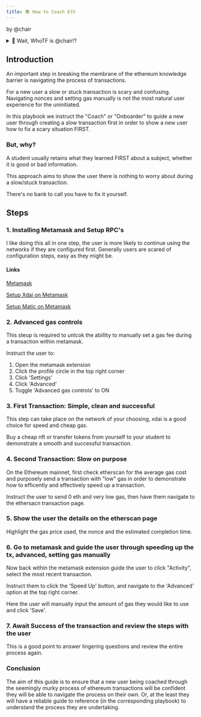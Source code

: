 ```yaml
---
title: 📚 How to Coach Eth
---
```


by @chair

<details>
<summary>🤔 Wait, WhoTF is @chair!?</summary>
<br />

"Here to prop you up."

Intent on unlocking humanity's freedom, potential and love with Ethereum.

Former auto-body collision repair center assistant manager, currently Raid Guild and Ethereum nomad.

POO = Proof of Onboarding
</details>
<p></p>


## Introduction

An important step in breaking the membrane of the ethereum knowledge barrier is navigating the process of transactions.

For a new user a slow or stuck transaction is scary and confusing. Navigating nonces and setting gas manually is not the most natural user experience for the uninitiated.

In this playbook we instruct the "Coach" or "Onboarder" to guide a new user through creating a slow transaction first in order to show a new user how to fix a scary situation FIRST.

### But, why?

A student usually retains what they learned FIRST about a subject, whether it is good or bad information.

This approach aims to show the user there is nothing to worry about during a slow/stuck transaction.

There's no bank to call you have to fix it yourself.

## Steps

### 1. Installing Metamask and Setup RPC's
I like doing this all in one step, the user is more likely to continue using the networks if they are configured first. Generally users are scared of configuration steps, easy as they might be.

#### Links
[Metamask](https://metamask.io/)

[Setup Xdai on Metamask](https://www.xdaichain.com/for-users/wallets/metamask/metamask-setup)

[Setup Matic on Metamask](https://docs.matic.network/docs/develop/metamask/config-matic/)

### 2. Advanced gas controls

This steup is required to unlcok the abillity to manually set a gas fee during a transaction within metamask.

Instruct the user to:
1. Open the metamask extension
2. Click the profile circle in the top right corner
3. Click 'Settings'
4. Click 'Advanced'
5. Toggle 'Advanced gas controls' to ON

### 3. First Transaction: Simple, clean and successful

This step can take place on the network of your choosing, xdai is a good choice for speed and cheap gas.

Buy a cheap nft or transfer tokens from yourself to your student to demonstrate a smooth and successful transaction.

### 4. Second Transaction: Slow on purpose

On the Ethereum mainnet, first check etherscan for the average gas cost and purposely send a transaction with "low" gas in order to demonstrate how to efficently and effectively speed up a transaction.

Instruct the user to send 0 eth and very low gas, then have them navigate to the ethersacn transaction page.

### 5. Show the user the details on the etherscan page
Highlight the gas price used, the nonce and the estimated completion time.

### 6. Go to metamask and guide the user through speeding up the tx, advanced, setting gas manually

Now back within the metamask extension guide the user to click "Activity", select the most recent transaction.

Instruct them to click the 'Speed Up' button, and navigate to the 'Advanced' option at the top right corner.

Here the user will manually input the amount of gas they would like to use and click 'Save'.

### 7. Await Success of the transaction and review the steps with the user

This is a good point to answer lingering questions and review the entire process again.

### Conclusion

The aim of this guide is to ensure that a new user being coached through the seemingly murky process of ethereum transactions will be confident they will be able to navigate the process on their own. Or, at the least they will have a reliable guide to reference (in the corresponding playbook) to understand the process they are undertaking.
